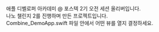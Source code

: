 애플 디벨로퍼 아카데미 @ 포스텍 2기 오전 세션 올리버입니다.</br>
나노 챌린지 2를 진행하며 만든 프로젝트입니다.</br>
Combine_DemoApp.swift 파일 안에서 어떤 뷰를 열지 결정하세요.

